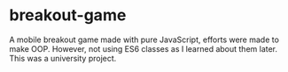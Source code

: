 # breakout-game
A mobile breakout game made with pure JavaScript, efforts were made to make OOP. However, not using ES6 classes as I learned about them later. This was a university project.
